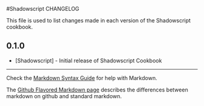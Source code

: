 #Shadowscript CHANGELOG

This file is used to list changes made in each version of the Shadowscript cookbook.

## 0.1.0
- [Shadowscript] - Initial release of Shadowscript Cookbook

- - -
Check the [Markdown Syntax Guide](http://daringfireball.net/projects/markdown/syntax) for help with Markdown.

The [Github Flavored Markdown page](http://github.github.com/github-flavored-markdown/) describes the differences between markdown on github and standard markdown.

